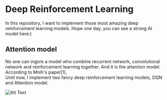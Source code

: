 # Deep Reinforcement Learning

In this repository, I want to implement those most amazing deep reinforcement learning models. Hope one day, you can see a strong AI model here:)

## Attention model

No one can ingore a model who combine recurrent network, convolutional network and reinforcement learning together. And it is the attention model. According to Mnih's paper[1],   
Until now, I implement two fancy deep reinforcement learning models, DQN and Attention model. 

![Alt Text](https://github.com/placeforyiming/DeepReinforcementLearning/blob/master/DQN/Pong.gif)
